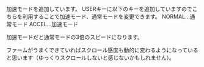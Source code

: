 加速モードを追加しています。
USERキーに以下のキーを追加していますのでこちらを利用することで加速モード、通常モードを変更できます。
NORMAL…通常モード
ACCEL…加速モード

加速モードだと通常モードの3倍のスピードになります。

ファームがうまくできていればスクロール感度も動的に変わるようになっていると思います（ゆっくりスクロールしないと感じないかもしれません）。

